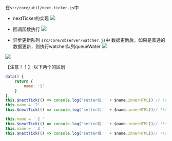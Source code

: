 在`src/core/util/next-ticker.js`中

* nextTicker的实现
![](https://tva1.sinaimg.cn/large/007S8ZIlgy1gdu7qiuyanj314k0re7cc.jpg)

* 回调函数执行
![](https://tva1.sinaimg.cn/large/007S8ZIlgy1gdu7roh3n4j312a0bc41r.jpg)

* 异步更新队列
`src/core/observer/watcher.js`中
数据更新后，如果是普通的数据更新，则执行watcher队列queueWater
![](https://tva1.sinaimg.cn/large/007S8ZIlgy1gdu7sgqy96j30eq0bo3zl.jpg)

![](https://tva1.sinaimg.cn/large/007S8ZIlgy1gdu7x0jqwvj31540u0tgr.jpg)

【注意！！】:以下两个的区别

```js
data() {
    return {
        name: '1'
    }
},
this.$nextTick(() => console.log('setter前：' + $name.innerHTML)) // !!!!此处的innerHTML值为1
this.name = '2'
this.$nextTick(() => console.log('setter后：' + $name.innerHTML))// !!!!此处的innerHTML值为2
```
```js
this.name = ' 2 '
this.$nextTick(() => console.log('setter前：' + $name.innerHTML))// !!!!此处的innerHTML值为3(因为this.name = ' 2 '时，watcher的nextTicker已经在this.$nextTick之前占了微任务的位置，所以DOM更新渲染是在this.$nextTick之前的)
this.name = ' 3 '
this.$nextTick(() => console.log('setter后：' + $name.innerHTML))// !!!!此处的innerHTML值为3
```